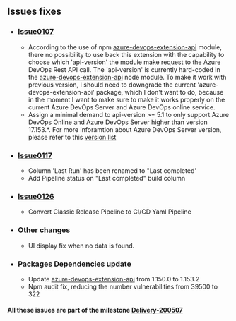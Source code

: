 ## Issues fixes

- ### [Issue0107](https://github.com/expertasolutions/VstsDashboard/issues/107)
  - According to the use of npm [azure-devops-extension-api](https://github.com/Microsoft/azure-devops-extension-api) module, there no possibility to use back this extension with the capability to choose which 'api-version' the module make request to the Azure DevOps Rest API call. The 'api-version' is currently hard-coded in the [azure-devops-extension-api](https://github.com/Microsoft/azure-devops-extension-api) node module. To make it work with previous version, I should need to downgrade the current 'azure-devops-extension-api' package, which I don't want to do, because in the moment I want to make sure to make it works properly on the current Azure DevOps Server and Azure DevOps online service.
  - Assign a minimal demand to api-version >= 5.1 to only support Azure DevOps Online and Azure DevOps Server higher than version 17.153.*. For more inforamtion about Azure DevOps Server version, please refer to this [version list](https://docs.microsoft.com/en-us/azure/devops/release-notes/features-timeline#server-build-numbers)

- ### [Issue0117](https://github.com/expertasolutions/VstsDashboard/issues/117)
  - Column 'Last Run' has been renamed to "Last completed'
  - Add Pipeline status on "Last completed" build column

- ### [Issue0126](https://github.com/expertasolutions/VstsDashboard/issues/126)
  - Convert Classic Release Pipeline to CI/CD Yaml Pipeline

- ### Other changes
  - UI display fix when no data is found.

- ### Packages Dependencies update
  - Update [azure-devops-extension-api](https://github.com/Microsoft/azure-devops-extension-api) from 1.150.0 to 1.153.2
  - Npm audit fix, reducing the number vulnerabilities from 39500 to 322

#### All these issues are part of the milestone [Delivery-200507](https://github.com/expertasolutions/VstsDashboard/milestone/3)